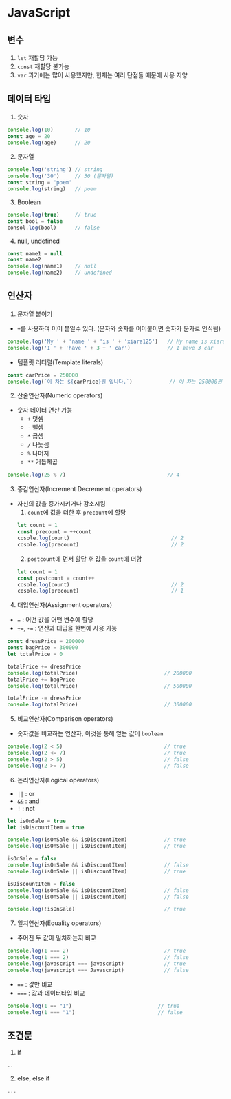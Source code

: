 # JavaScript

## 변수
  1. `let`    재할당 가능
  2. `const`  재할당 불가능
  3. `var`    과거에는 많이 사용했지만, 현재는 여러 단점들 때문에 사용 지양

## 데이터 타입
  1. 숫자
  ```javascript
  console.log(10)       // 10
  const age = 20
  console.log(age)      // 20
  ```
  2. 문자열
  ```javascript
  console.log('string') // string
  console.log('30')     // 30 (문자열)
  const string = 'poem'
  console.log(string)   // poem
  ```
  3. Boolean
  ```javascript
  console.log(true)     // true
  const bool = false
  consol.log(bool)      // false
  ```
  4. null, undefined
  ```javascript
  const name1 = null
  const name2
  console.log(name1)    // null
  console.log(name2)    // undefined
  ```
  
## 연산자
  1. 문자열 붙이기
  - `+`를 사용하여 이어 붙일수 있다. (문자와 숫자를 이어붙이면 숫자가 문가로 인식됨)
  ```javascript
  console.log('My ' + 'name ' + 'is ' + 'xiara125')   // My name is xiara125
  console.log('I ' + 'have ' + 3 + ' car')            // I have 3 car
  ```
  - 템플릿 리터럴(Template literals)
  ```javascript
  const carPrice = 250000
  console.log(`이 차는 ${carPrice}원 입니다.`)            // 이 차는 250000원 입니다.
  ```
  
  2. 산술연산자(Numeric operators)
  - 숫자 데이터 연산 가능
    - `+`   덧셈
    - `-`   뺄셈
    - `*`   곱셈
    - `/`   나눗셈
    - `%`   나머지
    - `**`  거듭제곱
  ```javascript
  console.log(25 % 7)                                 // 4
  ```
  
  3. 증감연산자(Increment Decrememt operators)
  - 자신의 값을 증가시키거나 감소시킴
    1. `count`에 값을 더한 후 `precount`에 할당  
    ```javascript
    let count = 1
    const precount = ++count
    cosole.log(count)                                 // 2
    cosole.log(precount)                              // 2 
    ```
    2. `postcount`에 먼저 할당 후 값을 `count`에 더함
    ```javascript
    let count = 1
    const postcount = count++
    cosole.log(count)                                 // 2
    cosole.log(precount)                              // 1
    ```
    
  4. 대입연산자(Assignment operators)
  - `=` : 어떤 값을 어떤 변수에 할당
  - `+=`, `-=` : 연산과 대입을 한번에 사용 가능
  ```javascript
  const dressPrice = 200000
  const bagPrice = 300000
  let totalPrice = 0
  
  totalPrice += dressPrice
  console.log(totalPrice)                            // 200000
  totalPrice += bagPrice
  console.log(totalPrice)                            // 500000
  
  totalPrice -= dressPrice
  console.log(totalPrice)                            // 300000
  ```
  
  5. 비교연산자(Comparison operators)
  - 숫자값을 비교하는 연산자, 이것을 통해 얻는 값이 `boolean`
  ```javascript
  console.log(2 < 5)                                 // true
  console.log(2 <= 7)                                // true
  console.log(2 > 5)                                 // false 
  console.log(2 >= 7)                                // false
  ```
  
  6. 논리연산자(Logical operators)
  - `||` : or
  - `&&` : and
  - `!`  : not
  ```javascript
  let isOnSale = true
  let isDiscountItem = true

  console.log(isOnSale && isDiscountItem)            // true
  console.log(isOnSale || isDiscountItem)            // true

  isOnSale = false
  console.log(isOnSale && isDiscountItem)            // false
  console.log(isOnSale || isDiscountItem)            // true

  isDiscountItem = false
  console.log(isOnSale && isDiscountItem)            // false
  console.log(isOnSale || isDiscountItem)            // false

  console.log(!isOnSale)                             // true
  ```
  
  7. 일치연산자(Equality operators)
  - 주어진 두 값이 일치하는지 비교
  ```javascript
  console.log(1 === 2)                               // true
  console.log(1 === 2)                               // false
  console.log(javascript === javascript)             // true
  console.log(javascript === Javascript)             // false
  ```
  - `==`  : 값만 비교
  - `===` : 값과 데이터타입 비교
  ```javascript
  console.log(1 == "1")                            // true
  console.log(1 === "1")                           // false
  ```
  
## 조건문
  1. if
  ```javascript
  ..
  ```
  2. else, else if
  ```javascript
  ...
  ```
